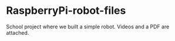# RaspberryPi-robot-files
School project where we built a simple robot. Videos and a PDF are attached.
